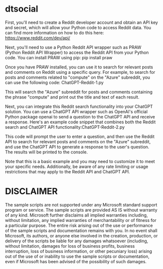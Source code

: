 # dtsocial

First, you'll need to create a Reddit developer account and obtain an API key and secret, which will allow your Python code to access Reddit data. You can find more information on how to do this here: https://www.reddit.com/dev/api/

Next, you'll need to use a Python Reddit API wrapper such as PRAW (Python Reddit API Wrapper) to access the Reddit API from your Python code. You can install PRAW using pip: pip install praw

Once you have PRAW installed, you can use it to search for relevant posts and comments on Reddit using a specific query. For example, to search for posts and comments related to "compute" on the "Azure" subreddit, you can use the following code: ChatGPT-Reddit-1.py

This will search the "Azure" subreddit for posts and comments containing the phrase "compute" and print out the title and text of each result.

Next, you can integrate this Reddit search functionality into your ChatGPT solution. You can use a ChatGPT API wrapper such as OpenAI's official Python package openai to send a question to the ChatGPT API and receive a response. Here's an example code snippet that combines both the Reddit search and ChatGPT API functionality:ChatGPT-Reddit-2.py

This code will prompt the user to enter a question, and then use the Reddit API to search for relevant posts and comments on the "Azure" subreddit, and use the ChatGPT API to generate a response to the user's question. The results will be printed to the console.

Note that this is a basic example and you may need to customize it to meet your specific needs. Additionally, be aware of any rate limiting or usage restrictions that may apply to the Reddit API and ChatGPT API.

# DISCLAIMER
The sample scripts are not supported under any Microsoft standard support program or service. The sample scripts are provided AS IS without warranty of any kind. Microsoft further disclaims all implied warranties including, without limitation, any implied warranties of merchantability or of fitness for a particular purpose. The entire risk arising out of the use or performance of the sample scripts and documentation remains with you. In no event shall Microsoft, its authors, or anyone else involved in the creation, production, or delivery of the scripts be liable for any damages whatsoever (including, without limitation, damages for loss of business profits, business interruption, loss of business information, or other pecuniary loss) arising out of the use of or inability to use the sample scripts or documentation, even if Microsoft has been advised of the possibility of such damages.
